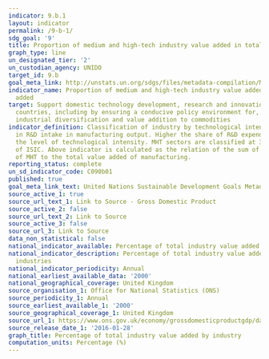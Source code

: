 ```yaml
---
indicator: 9.b.1
layout: indicator
permalink: /9-b-1/
sdg_goal: '9'
title: Proportion of medium and high-tech industry value added in total value added
graph_type: line
un_designated_tier: '2'
un_custodian_agency: UNIDO
target_id: 9.b
goal_meta_link: http://unstats.un.org/sdgs/files/metadata-compilation/Metadata-Goal-9.pdf
indicator_name: Proportion of medium and high-tech industry value added in total value
  added
target: Support domestic technology development, research and innovation in developing
  countries, including by ensuring a conducive policy environment for, inter alia,
  industrial diversification and value addition to commodities
indicator_definition: Classification of industry by technological intensity is based
  in R&D intake in manufacturing output. Higher the share of R&D expenditure higher
  the level of technological intensity. MHT sectors are classified at 3-digit level
  of ISIC. Above indicator is calculated as the relation of the sum of the value added
  of MHT to the total value added of manufacturing.
reporting_status: complete
un_sd_indicator_code: C090b01
published: true
goal_meta_link_text: United Nations Sustainable Development Goals Metadata (pdf 663kB)
source_active_1: true
source_url_text_1: Link to Source - Gross Domestic Product
source_active_2: false
source_url_text_2: Link to Source
source_active_3: false
source_url_3: Link to Source
data_non_statistical: false
national_indicator_available: Percentage of total industry value added by industry
national_indicator_description: Percentage of total industry value added by different
  industries
national_indicator_periodicity: Annual
national_earliest_available_data: '2000'
national_geographical_coverage: United Kingdom
source_organisation_1: Office for National Statistics (ONS)
source_periodicity_1: Annual
source_earliest_available_1: '2000'
source_geographical_coverage_1: United Kingdom
source_url_1: https://www.ons.gov.uk/economy/grossdomesticproductgdp/datasets/gdpolowlevelaggregates
source_release_date_1: '2016-01-28'
graph_title: Percentage of total industry value added by industry
computation_units: Percentage (%)
---
```

